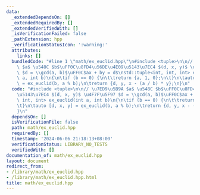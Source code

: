 ```yaml
---
data:
  _extendedDependsOn: []
  _extendedRequiredBy: []
  _extendedVerifiedWith: []
  _isVerificationFailed: false
  _pathExtension: hpp
  _verificationStatusIcon: ':warning:'
  attributes:
    links: []
  bundledCode: "#line 1 \"math/ex_euclid.hpp\"\n#include <tuple>\n\n// \u7ED9\u5B9A\
    \ $a$ \u548C $b$\uFF0C\u8FD4\u56DE\u4E09\u5143\u7EC4 $(d, x, y)$ \u4F7F\u5F97\
    \ $d = \\gcd(a, b)$\uFF0C$ax + by = d$\nstd::tuple<int, int, int> ex_euclid(int\
    \ a, int b)\n{\n\tif (b == 0) {\n\t\treturn {a, 1, 0};\n\t}\n\tauto [d, x, y]\
    \ = ex_euclid(b, a % b);\n\treturn {d, y, x - (a / b) * y};\n}\n"
  code: "#include <tuple>\n\n// \u7ED9\u5B9A $a$ \u548C $b$\uFF0C\u8FD4\u56DE\u4E09\
    \u5143\u7EC4 $(d, x, y)$ \u4F7F\u5F97 $d = \\gcd(a, b)$\uFF0C$ax + by = d$\nstd::tuple<int,\
    \ int, int> ex_euclid(int a, int b)\n{\n\tif (b == 0) {\n\t\treturn {a, 1, 0};\n\
    \t}\n\tauto [d, x, y] = ex_euclid(b, a % b);\n\treturn {d, y, x - (a / b) * y};\n\
    }\n"
  dependsOn: []
  isVerificationFile: false
  path: math/ex_euclid.hpp
  requiredBy: []
  timestamp: '2024-06-06 21:18:13+08:00'
  verificationStatus: LIBRARY_NO_TESTS
  verifiedWith: []
documentation_of: math/ex_euclid.hpp
layout: document
redirect_from:
- /library/math/ex_euclid.hpp
- /library/math/ex_euclid.hpp.html
title: math/ex_euclid.hpp
---
```

